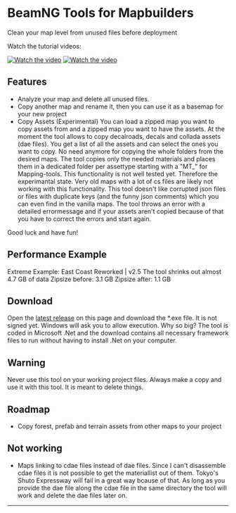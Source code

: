 # BeamNG Tools for Mapbuilders
Clean your map level from unused files before deployment

Watch the tutorial videos:

[![Watch the video](https://img.youtube.com/vi/-M06aIGzuKk/0.jpg)](https://youtu.be/-M06aIGzuKk) 
[![Watch the video](https://img.youtube.com/vi/OE02UEP8ups/0.jpg)](https://youtu.be/OE02UEP8ups) 
## Features
- Analyze your map and delete all unused files.
- Copy another map and rename it, then you can use it as a basemap for your new project
- Copy Assets (Experimental)
You can load a zipped map you want to copy assets from and a zipped map you want to have the assets. At the moment the tool allows to copy decalroads, decals and collada assets (dae files). You get a list of all the assets and can select the ones you want to copy. No need anymore for copying the whole folders from the desired maps. The tool copies only the needed materials and places them in a dedicated folder per assettype starting with a "MT_" for Mapping-tools.
This functionality is not well tested yet. Therefore the experimantal state. Very old maps with a lot of cs files are likely not working with this functionality. This tool doesn't like corrupted json files or files with duplicate keys (and the funny json comments) which you can even find in the vanilla maps. The tool throws an error with a detailed errormessage and if your assets aren't copied because of that you have to correct the errors and start again.

Good luck and have fun!

## Performance Example

Extreme Example: 
East Coast Reworked | v2.5
The tool shrinks out almost 4.7 GB of data
Zipsize before: 3.1 GB
Zipsize after: 1.1 GB

## Download
Open the [latest release](https://github.com/alexkleinwaechter/BeamNG_LevelCleanUp/releases/) on this page and download the *.exe file. It is not signed yet. Windows will ask you to allow execution. Why so big? 
The tool is coded in Microsoft .Net and the download contains all necessary framework files to run without having to install .Net on your computer.

## Warning
Never use this tool on your working project files. Always make a copy and use it with this tool. It is meant to delete things. 
## Roadmap
- Copy forest, prefab and terrain assets from other maps to your project

## Not working
- Maps linking to cdae files instead of dae files. Since I can't disassemble cdae files it is not possible to get the materiallist out of them. Tokyo's Shuto Expressway will fail in a great way bcause of that. As long as you provide the dae file along the cdae file in the same directory the tool will work and delete the dae files later on.

-----
